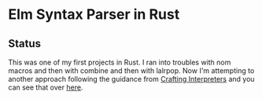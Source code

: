 
# Elm Syntax Parser in Rust

## Status

This was one of my first projects in Rust. I ran into troubles with nom macros and then with combine
and then with lalrpop. Now I'm attempting to another approach following the guidance from [Crafting
Interpreters](http://craftinginterpreters.com/) and you can see that over
[here](https://github.com/michaeljones/erm).


